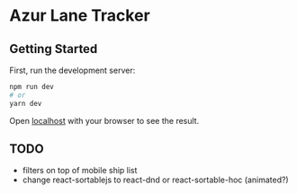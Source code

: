 # Azur Lane Tracker

## Getting Started

First, run the development server:

```bash
npm run dev
# or
yarn dev
```

Open [localhost](http://localhost:3000) with your browser to see the result.

## TODO

* filters on top of mobile ship list
* change react-sortablejs to react-dnd or react-sortable-hoc (animated?)
